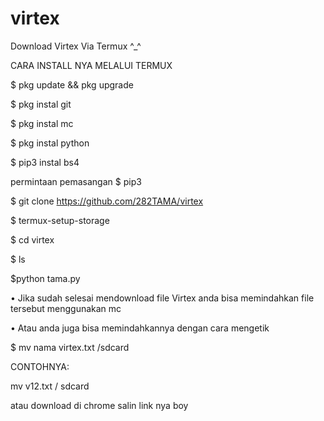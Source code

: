 # virtex

Download Virtex Via Termux ^_^

CARA INSTALL NYA MELALUI TERMUX

$ pkg update && pkg upgrade

$ pkg instal git

$ pkg instal mc

$ pkg instal python

$ pip3 instal bs4

permintaan pemasangan $ pip3

$ git clone https://github.com/282TAMA/virtex

$ termux-setup-storage

$ cd virtex

$ ls

$python tama.py

• Jika sudah selesai mendownload file Virtex anda bisa memindahkan file tersebut menggunakan mc

• Atau anda juga bisa memindahkannya dengan cara mengetik

$ mv nama virtex.txt /sdcard

CONTOHNYA:

mv v12.txt / sdcard

atau download di chrome salin link nya boy
